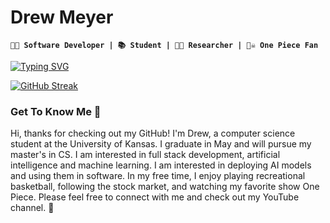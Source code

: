 # Drew Meyer
**`🧑‍💻 Software Developer | 📚 Student | 👨‍🔬 Researcher | 🏴‍☠️ One Piece Fan`**

[![Typing SVG](https://readme-typing-svg.demolab.com?font=Fira+Code&pause=1000&width=435&lines=Sharing+my+progression+through+code)](https://git.io/typing-svg)

[![GitHub Streak](https://streak-stats.demolab.com?user=drewku42&theme=shadow-blue)](https://git.io/streak-stats)

###  Get To Know Me 🧘
  Hi, thanks for checking out my GitHub! I'm Drew, a computer science student at the University of Kansas. I graduate in May and will pursue my master's in CS. I am interested in full stack development, artificial intelligence and machine learning. I am interested in deploying AI models and using them in software. In my free time, I enjoy playing recreational basketball, following the stock market, and watching my favorite show One Piece. Please feel free to connect with me and check out my YouTube channel. 🤙
